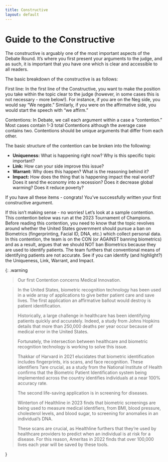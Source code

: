 ```yaml
---
title: Constructive
layout: default
---
```

 

# Guide to the Constructive
  

The constructive is arguably one of the most important aspects of the Debate Round. It’s where you first present your arguments to the judge, and as such, it is important that you have one which is clear and accessible to all readers.

The basic breakdown of the constructive is as follows: 

First line: In the first line of the Constructive, you want to make the position you take within the topic clear to the judge (however, in some cases this is not necessary - more below!). For instance, if you are on the Neg side, you would say “We negate.” Similarly, if you were on the affirmative side, you would start the speech with “we affirm.” 

Contentions: In Debate, we call each argument within a case a “contention.” Most cases contain 1-3 total Contentions although the average case contains two. Contentions should be unique arguments that differ from each other. 

The basic structure of the contention can be broken into the following: 

- **Uniqueness:** What is happening right now? Why is this specific topic important? 
- **Link:** How can your side improve this issue? 
- **Warrant:** Why does this happen? What is the reasoning behind it?
- **Impact:** How does the thing that is happening impact the real world? Does it send the economy into a recession? Does it decrease global warming? Does it reduce poverty?

If you have all these items - congrats! You’ve successfully written your first constructive argument. 


If this isn’t making sense - no worries! Let’s look at a sample contention. This contention below was run at the 2023 Tournament of Champions. Before reading this contention, you need to know that the topic revolves around whether the United States government should pursue a ban on Biometrics (fingerprinting, Facial ID, DNA, etc.) which collect personal data. In this contention, the team is on the CON (or AGAINST banning biometrics) and as a result, argues that we should NOT ban Biometrics because they are used to identify patients. The team furthers that conventional means of identifying patients are not accurate. See if you can identify (and highlight?) the Uniqueness, Link, Warrant, and Impact. 
 
{: .warning 
>Our first Contention concerns Medical Innovation. 

>In the United States, biometric recognition technology has been used in a wide array of applications to give better patient care and save lives. The first application an affirmative ballout would destroy is patient identification.
>
>Historically, a large challenge in healthcare has been identifying patients quickly and accurately. Indeed, a study from Johns Hopkins details that more than 250,000 deaths per year occur because of medical error in the United States. 
>
>Fortunately, the intersection between healthcare and biometric recognition technology is working to solve this issue. 
>
>Thakkar of Harvard in 2021 elucidates that biometric identification includes fingerprints, iris scans, and face recognition. These identifiers ?are crucial, as a study from the National Institute of Health confirms that the Biometric Patient Identification system being implemented across the country identifies individuals at a near 100% accuracy rate.
>
>The second life-saving application is in screening for diseases.
>
>Winterton of Healthline in 2023 finds that biometric screenings are being used to measure medical identifiers, from BMI, blood pressure, cholesterol levels, and blood sugar, to screening for anomalies in an individual’s DNA.
>
>These scans are crucial, as Healthline furthers that they’re used by healthcare providers to predict when an individual is at risk for a disease. For this reason, Ameritas in 2022 finds that over 100,000 lives each year will be saved by these tools.

}






